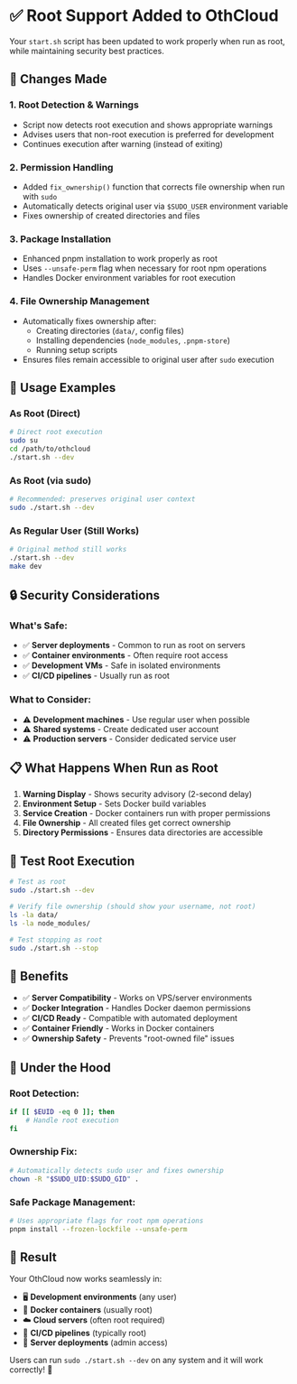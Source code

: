 # ✅ Root Support Added to OthCloud

Your `start.sh` script has been updated to work properly when run as root, while maintaining security best practices.

## 🔧 Changes Made

### 1. **Root Detection & Warnings**
- Script now detects root execution and shows appropriate warnings
- Advises users that non-root execution is preferred for development
- Continues execution after warning (instead of exiting)

### 2. **Permission Handling**
- Added `fix_ownership()` function that corrects file ownership when run with `sudo`
- Automatically detects original user via `$SUDO_USER` environment variable
- Fixes ownership of created directories and files

### 3. **Package Installation**
- Enhanced pnpm installation to work properly as root
- Uses `--unsafe-perm` flag when necessary for root npm operations
- Handles Docker environment variables for root execution

### 4. **File Ownership Management**
- Automatically fixes ownership after:
  - Creating directories (`data/`, config files)
  - Installing dependencies (`node_modules`, `.pnpm-store`)
  - Running setup scripts
- Ensures files remain accessible to original user after `sudo` execution

## 🚀 Usage Examples

### As Root (Direct)
```bash
# Direct root execution
sudo su
cd /path/to/othcloud
./start.sh --dev
```

### As Root (via sudo)
```bash
# Recommended: preserves original user context
sudo ./start.sh --dev
```

### As Regular User (Still Works)
```bash
# Original method still works
./start.sh --dev
make dev
```

## 🔒 Security Considerations

### What's Safe:
- ✅ **Server deployments** - Common to run as root on servers
- ✅ **Container environments** - Often require root access
- ✅ **Development VMs** - Safe in isolated environments
- ✅ **CI/CD pipelines** - Usually run as root

### What to Consider:
- ⚠️ **Development machines** - Use regular user when possible
- ⚠️ **Shared systems** - Create dedicated user account
- ⚠️ **Production servers** - Consider dedicated service user

## 📋 What Happens When Run as Root

1. **Warning Display** - Shows security advisory (2-second delay)
2. **Environment Setup** - Sets Docker build variables
3. **Service Creation** - Docker containers run with proper permissions
4. **File Ownership** - All created files get correct ownership
5. **Directory Permissions** - Ensures data directories are accessible

## 🧪 Test Root Execution

```bash
# Test as root
sudo ./start.sh --dev

# Verify file ownership (should show your username, not root)
ls -la data/
ls -la node_modules/

# Test stopping as root
sudo ./start.sh --stop
```

## 🎯 Benefits

- ✅ **Server Compatibility** - Works on VPS/server environments
- ✅ **Docker Integration** - Handles Docker daemon permissions
- ✅ **CI/CD Ready** - Compatible with automated deployment
- ✅ **Container Friendly** - Works in Docker containers
- ✅ **Ownership Safety** - Prevents "root-owned file" issues

## 🔧 Under the Hood

### Root Detection:
```bash
if [[ $EUID -eq 0 ]]; then
    # Handle root execution
fi
```

### Ownership Fix:
```bash
# Automatically detects sudo user and fixes ownership
chown -R "$SUDO_UID:$SUDO_GID" .
```

### Safe Package Management:
```bash
# Uses appropriate flags for root npm operations
pnpm install --frozen-lockfile --unsafe-perm
```

## 🎉 Result

Your OthCloud now works seamlessly in:
- 🖥️ **Development environments** (any user)
- 🐳 **Docker containers** (usually root)
- ☁️ **Cloud servers** (often root required)
- 🤖 **CI/CD pipelines** (typically root)
- 🔧 **Server deployments** (admin access)

Users can run `sudo ./start.sh --dev` on any system and it will work correctly! 🚀
